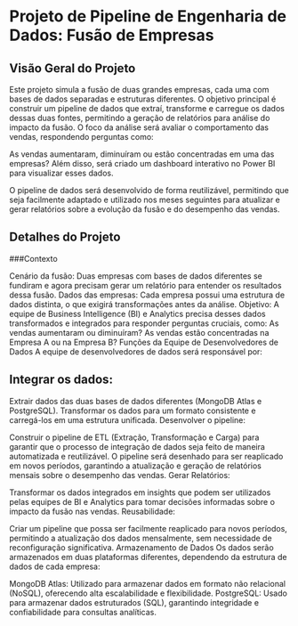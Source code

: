 # Projeto de Pipeline de Engenharia de Dados: Fusão de Empresas

## Visão Geral do Projeto
Este projeto simula a fusão de duas grandes empresas, cada uma com bases de dados separadas e estruturas diferentes. O objetivo principal é construir um pipeline de dados que extraí, transforme e carregue os dados dessas duas fontes, permitindo a geração de relatórios para análise do impacto da fusão. O foco da análise será avaliar o comportamento das vendas, respondendo perguntas como:

As vendas aumentaram, diminuíram ou estão concentradas em uma das empresas?
Além disso, será criado um dashboard interativo no Power BI para visualizar esses dados.

O pipeline de dados será desenvolvido de forma reutilizável, permitindo que seja facilmente adaptado e utilizado nos meses seguintes para atualizar e gerar relatórios sobre a evolução da fusão e do desempenho das vendas.

## Detalhes do Projeto

###Contexto

Cenário da fusão: Duas empresas com bases de dados diferentes se fundiram e agora precisam gerar um relatório para entender os resultados dessa fusão.
Dados das empresas: Cada empresa possui uma estrutura de dados distinta, o que exigirá transformações antes da análise.
Objetivo: A equipe de Business Intelligence (BI) e Analytics precisa desses dados transformados e integrados para responder perguntas cruciais, como:
As vendas aumentaram ou diminuíram?
As vendas estão concentradas na Empresa A ou na Empresa B?
Funções da Equipe de Desenvolvedores de Dados
A equipe de desenvolvedores de dados será responsável por:

## Integrar os dados:

Extrair dados das duas bases de dados diferentes (MongoDB Atlas e PostgreSQL).
Transformar os dados para um formato consistente e carregá-los em uma estrutura unificada.
Desenvolver o pipeline:

Construir o pipeline de ETL (Extração, Transformação e Carga) para garantir que o processo de integração de dados seja feito de maneira automatizada e reutilizável.
O pipeline será desenhado para ser reaplicado em novos períodos, garantindo a atualização e geração de relatórios mensais sobre o desempenho das vendas.
Gerar Relatórios:

Transformar os dados integrados em insights que podem ser utilizados pelas equipes de BI e Analytics para tomar decisões informadas sobre o impacto da fusão nas vendas.
Reusabilidade:

Criar um pipeline que possa ser facilmente reaplicado para novos períodos, permitindo a atualização dos dados mensalmente, sem necessidade de reconfiguração significativa.
Armazenamento de Dados
Os dados serão armazenados em duas plataformas diferentes, dependendo da estrutura de dados de cada empresa:

MongoDB Atlas: Utilizado para armazenar dados em formato não relacional (NoSQL), oferecendo alta escalabilidade e flexibilidade.
PostgreSQL: Usado para armazenar dados estruturados (SQL), garantindo integridade e confiabilidade para consultas analíticas.

